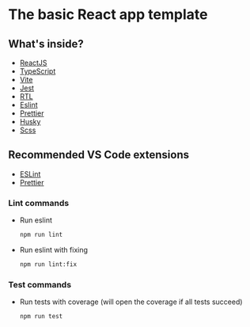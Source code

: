 # The basic React app template

## What's inside?

- [ReactJS](https://reactjs.org)
- [TypeScript](https://www.typescriptlang.org)
- [Vite](https://vitejs.dev)
- [Jest](https://jestjs.io)
- [RTL](https://testing-library.com)
- [Eslint](https://eslint.org)
- [Prettier](https://prettier.io)
- [Husky](https://typicode.github.io/husky)
- [Scss]([https://typicode.github.io/husky](https://sass-lang.com/))
  
## Recommended VS Code extensions

- [ESLint](https://marketplace.visualstudio.com/items?itemName=dbaeumer.vscode-eslint)
- [Prettier](https://marketplace.visualstudio.com/items?itemName=esbenp.prettier-vscode)

### Lint commands

- Run eslint
  ```bash
  npm run lint
  ```
- Run eslint with fixing
  ```bash
  npm run lint:fix
  ```

### Test commands

- Run tests with coverage (will open the coverage if all tests succeed)
  ```bash
  npm run test
  ```
